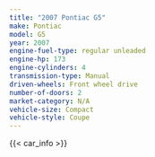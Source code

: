 ```yaml
---
title: "2007 Pontiac G5"
make: Pontiac
model: G5
year: 2007
engine-fuel-type: regular unleaded
engine-hp: 173
engine-cylinders: 4
transmission-type: Manual
driven-wheels: Front wheel drive
number-of-doors: 2
market-category: N/A
vehicle-size: Compact
vehicle-style: Coupe
---
```


{{< car_info >}}
